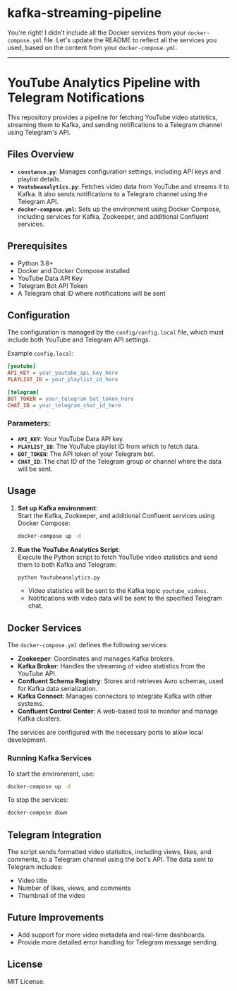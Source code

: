 # kafka-streaming-pipeline

You're right! I didn't include all the Docker services from your `docker-compose.yml` file. Let's update the README to reflect all the services you used, based on the content from your `docker-compose.yml`.

---

# YouTube Analytics Pipeline with Telegram Notifications

This repository provides a pipeline for fetching YouTube video statistics, streaming them to Kafka, and sending notifications to a Telegram channel using Telegram's API.

## Files Overview

- **`constance.py`**: Manages configuration settings, including API keys and playlist details.
- **`Youtubeanalytics.py`**: Fetches video data from YouTube and streams it to Kafka. It also sends notifications to a Telegram channel using the Telegram API.
- **`docker-compose.yml`**: Sets up the environment using Docker Compose, including services for Kafka, Zookeeper, and additional Confluent services.

## Prerequisites

- Python 3.8+
- Docker and Docker Compose installed
- YouTube Data API Key
- Telegram Bot API Token
- A Telegram chat ID where notifications will be sent

## Configuration

The configuration is managed by the `config/config.local` file, which must include both YouTube and Telegram API settings.

Example `config.local`:

```ini
[youtube]
API_KEY = your_youtube_api_key_here
PLAYLIST_ID = your_playlist_id_here

[telegram]
BOT_TOKEN = your_telegram_bot_token_here
CHAT_ID = your_telegram_chat_id_here
```

### Parameters:
- **`API_KEY`**: Your YouTube Data API key.
- **`PLAYLIST_ID`**: The YouTube playlist ID from which to fetch data.
- **`BOT_TOKEN`**: The API token of your Telegram bot.
- **`CHAT_ID`**: The chat ID of the Telegram group or channel where the data will be sent.

## Usage

1. **Set up Kafka environment**:  
   Start the Kafka, Zookeeper, and additional Confluent services using Docker Compose:
   ```bash
   docker-compose up -d
   ```

2. **Run the YouTube Analytics Script**:  
   Execute the Python script to fetch YouTube video statistics and send them to both Kafka and Telegram:
   ```bash
   python Youtubeanalytics.py
   ```

   - Video statistics will be sent to the Kafka topic `youtube_videos`.
   - Notifications with video data will be sent to the specified Telegram chat.

## Docker Services

The `docker-compose.yml` defines the following services:

- **Zookeeper**: Coordinates and manages Kafka brokers.
- **Kafka Broker**: Handles the streaming of video statistics from the YouTube API.
- **Confluent Schema Registry**: Stores and retrieves Avro schemas, used for Kafka data serialization.
- **Kafka Connect**: Manages connectors to integrate Kafka with other systems.
- **Confluent Control Center**: A web-based tool to monitor and manage Kafka clusters.

The services are configured with the necessary ports to allow local development.

### Running Kafka Services

To start the environment, use:
```bash
docker-compose up -d
```

To stop the services:
```bash
docker-compose down
```

## Telegram Integration

The script sends formatted video statistics, including views, likes, and comments, to a Telegram channel using the bot's API. The data sent to Telegram includes:
- Video title
- Number of likes, views, and comments
- Thumbnail of the video

## Future Improvements

- Add support for more video metadata and real-time dashboards.
- Provide more detailed error handling for Telegram message sending.

## License

MIT License.
